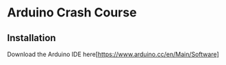 # Arduino Crash Course

## Installation
Download the Arduino IDE here[https://www.arduino.cc/en/Main/Software]
